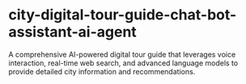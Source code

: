 # city-digital-tour-guide-chat-bot-assistant-ai-agent
A comprehensive AI-powered digital tour guide that leverages voice interaction, real-time web search, and advanced language models to provide detailed city information and recommendations.
